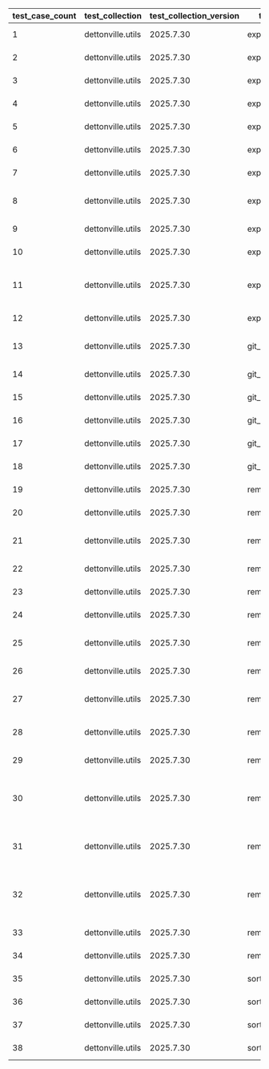 | test_case_count | test_collection | test_collection_version | test_component | test_job_link | test_component_git_branch | test_component_git_commit_hash | test_case_id | test_date | test_description | test_failed | test_details_link |
| --- | --- | --- | --- | --- | --- | --- | --- | --- | --- | --- | --- |
| 1 | dettonville.utils | 2025.7.30 | export_dicts | [test job link](https://jenkins.admin.dettonville.int/job/INFRA/job/repo-test-automation/job/ansible-utils/job/run-module-tests/job/main/106/) | main | 46640f6 | 01 | 2025-08-02T01:36:11Z | CSV test | False | [test details](./export_dicts/test.results/test_01/test-results.detailed.yml) |
| 2 | dettonville.utils | 2025.7.30 | export_dicts | [test job link](https://jenkins.admin.dettonville.int/job/INFRA/job/repo-test-automation/job/ansible-utils/job/run-module-tests/job/main/106/) | main | 46640f6 | 02 | 2025-08-02T01:36:11Z | CSV test - empty key value | False | [test details](./export_dicts/test.results/test_02/test-results.detailed.yml) |
| 3 | dettonville.utils | 2025.7.30 | export_dicts | [test job link](https://jenkins.admin.dettonville.int/job/INFRA/job/repo-test-automation/job/ansible-utils/job/run-module-tests/job/main/106/) | main | 46640f6 | 03 | 2025-08-02T01:36:11Z | CSV test - encoded string values | False | [test details](./export_dicts/test.results/test_03/test-results.detailed.yml) |
| 4 | dettonville.utils | 2025.7.30 | export_dicts | [test job link](https://jenkins.admin.dettonville.int/job/INFRA/job/repo-test-automation/job/ansible-utils/job/run-module-tests/job/main/106/) | main | 46640f6 | 04 | 2025-08-02T01:36:11Z | CSV test - export with specified columns | False | [test details](./export_dicts/test.results/test_04/test-results.detailed.yml) |
| 5 | dettonville.utils | 2025.7.30 | export_dicts | [test job link](https://jenkins.admin.dettonville.int/job/INFRA/job/repo-test-automation/job/ansible-utils/job/run-module-tests/job/main/106/) | main | 46640f6 | 05 | 2025-08-02T01:36:11Z | markdown test | False | [test details](./export_dicts/test.results/test_05/test-results.detailed.yml) |
| 6 | dettonville.utils | 2025.7.30 | export_dicts | [test job link](https://jenkins.admin.dettonville.int/job/INFRA/job/repo-test-automation/job/ansible-utils/job/run-module-tests/job/main/106/) | main | 46640f6 | 06 | 2025-08-02T01:36:11Z | markdown test - empty key value | False | [test details](./export_dicts/test.results/test_06/test-results.detailed.yml) |
| 7 | dettonville.utils | 2025.7.30 | export_dicts | [test job link](https://jenkins.admin.dettonville.int/job/INFRA/job/repo-test-automation/job/ansible-utils/job/run-module-tests/job/main/106/) | main | 46640f6 | 07 | 2025-08-02T01:36:11Z | markdown test - encoded string values | False | [test details](./export_dicts/test.results/test_07/test-results.detailed.yml) |
| 8 | dettonville.utils | 2025.7.30 | export_dicts | [test job link](https://jenkins.admin.dettonville.int/job/INFRA/job/repo-test-automation/job/ansible-utils/job/run-module-tests/job/main/106/) | main | 46640f6 | 08 | 2025-08-02T01:36:11Z | markdown test - export with specified columns | False | [test details](./export_dicts/test.results/test_08/test-results.detailed.yml) |
| 9 | dettonville.utils | 2025.7.30 | export_dicts | [test job link](https://jenkins.admin.dettonville.int/job/INFRA/job/repo-test-automation/job/ansible-utils/job/run-module-tests/job/main/106/) | main | 46640f6 | 09 | 2025-08-02T01:36:11Z | csv test - empty export list | False | [test details](./export_dicts/test.results/test_09/test-results.detailed.yml) |
| 10 | dettonville.utils | 2025.7.30 | export_dicts | [test job link](https://jenkins.admin.dettonville.int/job/INFRA/job/repo-test-automation/job/ansible-utils/job/run-module-tests/job/main/106/) | main | 46640f6 | 10 | 2025-08-02T01:36:11Z | non-existing file directory test | False | [test details](./export_dicts/test.results/test_10/test-results.detailed.yml) |
| 11 | dettonville.utils | 2025.7.30 | export_dicts | [test job link](https://jenkins.admin.dettonville.int/job/INFRA/job/repo-test-automation/job/ansible-utils/job/run-module-tests/job/main/106/) | main | 46640f6 | 11 | 2025-08-02T01:36:11Z | markdown test - export with specified columns where rows are missing values | False | [test details](./export_dicts/test.results/test_11/test-results.detailed.yml) |
| 12 | dettonville.utils | 2025.7.30 | export_dicts | [test job link](https://jenkins.admin.dettonville.int/job/INFRA/job/repo-test-automation/job/ansible-utils/job/run-module-tests/job/main/106/) | main | 46640f6 | 12 | 2025-08-02T01:36:11Z | implied file format | False | [test details](./export_dicts/test.results/test_12/test-results.detailed.yml) |
| 13 | dettonville.utils | 2025.7.30 | git_pacp | [test job link](https://jenkins.admin.dettonville.int/job/INFRA/job/repo-test-automation/job/ansible-utils/job/run-module-tests/job/main/106/) | main | 46640f6 | 01 | 2025-08-02T01:36:11Z | SSH - NO-OP - expect result with changed: false | False | [test details](./git_pacp/test.results/test_01/test-results.detailed.yml) |
| 14 | dettonville.utils | 2025.7.30 | git_pacp | [test job link](https://jenkins.admin.dettonville.int/job/INFRA/job/repo-test-automation/job/ansible-utils/job/run-module-tests/job/main/106/) | main | 46640f6 | 02 | 2025-08-02T01:36:11Z | SSH - add test file | False | [test details](./git_pacp/test.results/test_02/test-results.detailed.yml) |
| 15 | dettonville.utils | 2025.7.30 | git_pacp | [test job link](https://jenkins.admin.dettonville.int/job/INFRA/job/repo-test-automation/job/ansible-utils/job/run-module-tests/job/main/106/) | main | 46640f6 | 03 | 2025-08-02T01:36:11Z | SSH - add test file with explicit `add` path | False | [test details](./git_pacp/test.results/test_03/test-results.detailed.yml) |
| 16 | dettonville.utils | 2025.7.30 | git_pacp | [test job link](https://jenkins.admin.dettonville.int/job/INFRA/job/repo-test-automation/job/ansible-utils/job/run-module-tests/job/main/106/) | main | 46640f6 | 04 | 2025-08-02T01:36:11Z | SSH - expect default `add` path work | False | [test details](./git_pacp/test.results/test_04/test-results.detailed.yml) |
| 17 | dettonville.utils | 2025.7.30 | git_pacp | [test job link](https://jenkins.admin.dettonville.int/job/INFRA/job/repo-test-automation/job/ansible-utils/job/run-module-tests/job/main/106/) | main | 46640f6 | 05 | 2025-08-02T01:36:11Z | SSH - add test file with remote alias defined | False | [test details](./git_pacp/test.results/test_05/test-results.detailed.yml) |
| 18 | dettonville.utils | 2025.7.30 | git_pacp | [test job link](https://jenkins.admin.dettonville.int/job/INFRA/job/repo-test-automation/job/ansible-utils/job/run-module-tests/job/main/106/) | main | 46640f6 | 06 | 2025-08-02T01:36:11Z | SSH - remove test file | False | [test details](./git_pacp/test.results/test_06/test-results.detailed.yml) |
| 19 | dettonville.utils | 2025.7.30 | remove_dict_keys | [test job link](https://jenkins.admin.dettonville.int/job/INFRA/job/repo-test-automation/job/ansible-utils/job/run-module-tests/job/main/106/) | main | 46640f6 | 01 | 2025-08-02T01:36:11Z | dict object - single key remove test | False | [test details](./remove_dict_keys/test.results/test_01/test-results.detailed.yml) |
| 20 | dettonville.utils | 2025.7.30 | remove_dict_keys | [test job link](https://jenkins.admin.dettonville.int/job/INFRA/job/repo-test-automation/job/ansible-utils/job/run-module-tests/job/main/106/) | main | 46640f6 | 02 | 2025-08-02T01:36:11Z | dict object - multi key remove test | False | [test details](./remove_dict_keys/test.results/test_02/test-results.detailed.yml) |
| 21 | dettonville.utils | 2025.7.30 | remove_dict_keys | [test job link](https://jenkins.admin.dettonville.int/job/INFRA/job/repo-test-automation/job/ansible-utils/job/run-module-tests/job/main/106/) | main | 46640f6 | 03 | 2025-08-02T01:36:11Z | dict object - multi key remove test using regex | False | [test details](./remove_dict_keys/test.results/test_03/test-results.detailed.yml) |
| 22 | dettonville.utils | 2025.7.30 | remove_dict_keys | [test job link](https://jenkins.admin.dettonville.int/job/INFRA/job/repo-test-automation/job/ansible-utils/job/run-module-tests/job/main/106/) | main | 46640f6 | 04 | 2025-08-02T01:36:11Z | dict object - empty object remove test | False | [test details](./remove_dict_keys/test.results/test_04/test-results.detailed.yml) |
| 23 | dettonville.utils | 2025.7.30 | remove_dict_keys | [test job link](https://jenkins.admin.dettonville.int/job/INFRA/job/repo-test-automation/job/ansible-utils/job/run-module-tests/job/main/106/) | main | 46640f6 | 05 | 2025-08-02T01:36:11Z | list object - single key remove test | False | [test details](./remove_dict_keys/test.results/test_05/test-results.detailed.yml) |
| 24 | dettonville.utils | 2025.7.30 | remove_dict_keys | [test job link](https://jenkins.admin.dettonville.int/job/INFRA/job/repo-test-automation/job/ansible-utils/job/run-module-tests/job/main/106/) | main | 46640f6 | 06 | 2025-08-02T01:36:11Z | list object - multi key remove test | False | [test details](./remove_dict_keys/test.results/test_06/test-results.detailed.yml) |
| 25 | dettonville.utils | 2025.7.30 | remove_dict_keys | [test job link](https://jenkins.admin.dettonville.int/job/INFRA/job/repo-test-automation/job/ansible-utils/job/run-module-tests/job/main/106/) | main | 46640f6 | 07 | 2025-08-02T01:36:11Z | list object - multi key remove test using regex | False | [test details](./remove_dict_keys/test.results/test_07/test-results.detailed.yml) |
| 26 | dettonville.utils | 2025.7.30 | remove_dict_keys | [test job link](https://jenkins.admin.dettonville.int/job/INFRA/job/repo-test-automation/job/ansible-utils/job/run-module-tests/job/main/106/) | main | 46640f6 | 08 | 2025-08-02T01:36:11Z | list object - empty list remove test | False | [test details](./remove_dict_keys/test.results/test_08/test-results.detailed.yml) |
| 27 | dettonville.utils | 2025.7.30 | remove_dict_keys | [test job link](https://jenkins.admin.dettonville.int/job/INFRA/job/repo-test-automation/job/ansible-utils/job/run-module-tests/job/main/106/) | main | 46640f6 | 09 | 2025-08-02T01:36:11Z | dict object - deep key remove test using ansible_facts | False | [test details](./remove_dict_keys/test.results/test_09/test-results.detailed.yml) |
| 28 | dettonville.utils | 2025.7.30 | remove_dict_keys | [test job link](https://jenkins.admin.dettonville.int/job/INFRA/job/repo-test-automation/job/ansible-utils/job/run-module-tests/job/main/106/) | main | 46640f6 | 10 | 2025-08-02T01:36:11Z | dict object - deep key remove test using ansible_facts | False | [test details](./remove_dict_keys/test.results/test_10/test-results.detailed.yml) |
| 29 | dettonville.utils | 2025.7.30 | remove_sensitive_keys | [test job link](https://jenkins.admin.dettonville.int/job/INFRA/job/repo-test-automation/job/ansible-utils/job/run-module-tests/job/main/106/) | main | 46640f6 | 01 | 2025-08-02T01:36:11Z | dict object - remove sensitive keys | False | [test details](./remove_sensitive_keys/test.results/test_01/test-results.detailed.yml) |
| 30 | dettonville.utils | 2025.7.30 | remove_sensitive_keys | [test job link](https://jenkins.admin.dettonville.int/job/INFRA/job/repo-test-automation/job/ansible-utils/job/run-module-tests/job/main/106/) | main | 46640f6 | 02 | 2025-08-02T01:36:11Z | dict object - remove additional sensitive keys with additional_key_patterns defined | False | [test details](./remove_sensitive_keys/test.results/test_02/test-results.detailed.yml) |
| 31 | dettonville.utils | 2025.7.30 | remove_sensitive_keys | [test job link](https://jenkins.admin.dettonville.int/job/INFRA/job/repo-test-automation/job/ansible-utils/job/run-module-tests/job/main/106/) | main | 46640f6 | 03 | 2025-08-02T01:36:11Z | dict object - remove sensitive keys with key_patterns explicitly defined | False | [test details](./remove_sensitive_keys/test.results/test_03/test-results.detailed.yml) |
| 32 | dettonville.utils | 2025.7.30 | remove_sensitive_keys | [test job link](https://jenkins.admin.dettonville.int/job/INFRA/job/repo-test-automation/job/ansible-utils/job/run-module-tests/job/main/106/) | main | 46640f6 | 04 | 2025-08-02T01:36:11Z | dict object - remove sensitive keys with both key_patterns and additional_key_patterns defined | False | [test details](./remove_sensitive_keys/test.results/test_04/test-results.detailed.yml) |
| 33 | dettonville.utils | 2025.7.30 | remove_sensitive_keys | [test job link](https://jenkins.admin.dettonville.int/job/INFRA/job/repo-test-automation/job/ansible-utils/job/run-module-tests/job/main/106/) | main | 46640f6 | 05 | 2025-08-02T01:36:11Z | list object - remove sensitive keys | False | [test details](./remove_sensitive_keys/test.results/test_05/test-results.detailed.yml) |
| 34 | dettonville.utils | 2025.7.30 | remove_sensitive_keys | [test job link](https://jenkins.admin.dettonville.int/job/INFRA/job/repo-test-automation/job/ansible-utils/job/run-module-tests/job/main/106/) | main | 46640f6 | 06 | 2025-08-02T01:36:11Z | dict object - remove sensitive keys | False | [test details](./remove_sensitive_keys/test.results/test_06/test-results.detailed.yml) |
| 35 | dettonville.utils | 2025.7.30 | sort_dict_list | [test job link](https://jenkins.admin.dettonville.int/job/INFRA/job/repo-test-automation/job/ansible-utils/job/run-module-tests/job/main/106/) | main | 46640f6 | 01 | 2025-08-02T01:36:11Z | single key sort test | False | [test details](./sort_dict_list/test.results/test_01/test-results.detailed.yml) |
| 36 | dettonville.utils | 2025.7.30 | sort_dict_list | [test job link](https://jenkins.admin.dettonville.int/job/INFRA/job/repo-test-automation/job/ansible-utils/job/run-module-tests/job/main/106/) | main | 46640f6 | 02 | 2025-08-02T01:36:11Z | single key sort test using list | False | [test details](./sort_dict_list/test.results/test_02/test-results.detailed.yml) |
| 37 | dettonville.utils | 2025.7.30 | sort_dict_list | [test job link](https://jenkins.admin.dettonville.int/job/INFRA/job/repo-test-automation/job/ansible-utils/job/run-module-tests/job/main/106/) | main | 46640f6 | 03 | 2025-08-02T01:36:11Z | multi key sort test | False | [test details](./sort_dict_list/test.results/test_03/test-results.detailed.yml) |
| 38 | dettonville.utils | 2025.7.30 | sort_dict_list | [test job link](https://jenkins.admin.dettonville.int/job/INFRA/job/repo-test-automation/job/ansible-utils/job/run-module-tests/job/main/106/) | main | 46640f6 | 04 | 2025-08-02T01:36:11Z | empty list sort test | False | [test details](./sort_dict_list/test.results/test_04/test-results.detailed.yml) |
